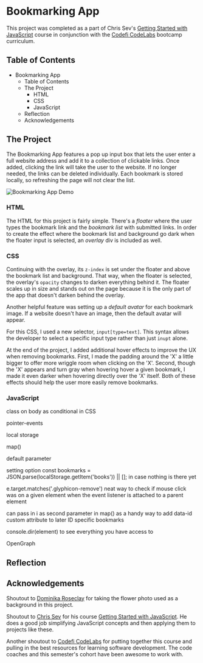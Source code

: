 # Bookmarking App

This project was completed as a part of Chris Sev's [Getting Started with JavaScript](https://chrissev.gumroad.com/l/getting-started-with-javascript/) course in conjunction with the [Codefi CodeLabs](https://www.codelabsdash.com/) bootcamp curriculum.

## Table of Contents

- Bookmarking App
  - Table of Contents
  - The Project
    - HTML
    - CSS
    - JavaScript
  - Reflection
  - Acknowledgements

## The Project

The Bookmarking App features a pop up input box that lets the user enter a full website address and add it to a collection of clickable links.  Once added, clicking the link will take the user to the website.  If no longer needed, the links can be deleted individually.  Each bookmark is stored locally, so refreshing the page will not clear the list.

![Bookmarking App Demo](img/bookmarking-app-demo.gif)

### HTML

The HTML for this project is fairly simple.  There's a *floater* where the user types the bookmark link and the *bookmark list* with submitted links.  In order to create the effect where the bookmark list and background go dark when the floater input is selected, an *overlay* div is included as well.

### CSS

Continuing with the overlay, its `z-index` is set under the floater and above the bookmark list and background.  That way, when the floater is selected, the overlay's `opacity` changes to darken everything behind it.  The floater scales up in size and stands out on the page because it is the only part of the app that doesn't darken behind the overlay.

Another helpful feature was setting up a *default avatar* for each bookmark image.  If a website doesn't have an image, then the default avatar will appear.

For this CSS, I used a new selector, `input[type=text]`.  This syntax allows the developer to select a specific input type rather than just `inupt` alone.

At the end of the project, I added additional hover effects to improve the UX when removing bookmarks.  First, I made the padding around the 'X' a little bigger to offer more wriggle room when clicking on the 'X'.  Second, though the 'X' appears and turn gray when hovering hover a given bookmark, I made it even darker when hovering directly over the 'X' itself.  Both of these effects should help the user more easily remove bookmarks.

### JavaScript




class on body as conditional in CSS

pointer-events

local storage

map()

default parameter

setting option const bookmarks = JSON.parse(localStorage.getItem('books')) || []; 
in case nothing is there yet

e.target.matches('.glyphicon-remove')
neat way to check if mouse click was on a given element when the event listener is attached to a parent element

can pass in i as second parameter in map() as a handy way to add data-id custom attribute to later ID specific bookmarks

console.dir(element) to see everything you have access to

OpenGraph

## Reflection


## Acknowledgements

Shoutout to [Dominika Roseclay](https://www.pexels.com/photo/shallow-focus-photograph-of-daisy-flower-1166869/) for taking the flower photo used as a background in this project.

Shoutout to [Chris Sev](https://chrissev.gumroad.com/) for his course [Getting Started with JavaScript](https://chrissev.gumroad.com/l/getting-started-with-javascript/).  He does a good job simplifying JavaScript concepts and then applying them to projects like these.

Another shoutout to [Codefi CodeLabs](https://www.codelabsdash.com/) for putting together this course and pulling in the best resources for learning software development.  The code coaches and this semester's cohort have been awesome to work with.
